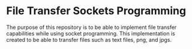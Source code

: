 # File Transfer Sockets Programming
The purpose of this repository is to be able to implement file transfer capabilities while using socket programming. This implementation is created to be able to transfer files such as text files, png, and jpgs.
